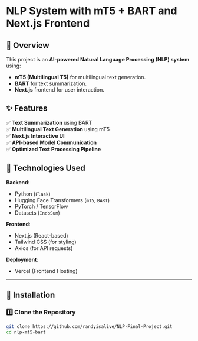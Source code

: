 # NLP System with mT5 + BART and Next.js Frontend

## 📌 Overview
This project is an **AI-powered Natural Language Processing (NLP) system** using:
- **mT5 (Multilingual T5)** for multilingual text generation.
- **BART** for text summarization.
- **Next.js** frontend for user interaction.

## ✨ Features
✅ **Text Summarization** using BART  
✅ **Multilingual Text Generation** using mT5  
✅ **Next.js Interactive UI**  
✅ **API-based Model Communication**  
✅ **Optimized Text Processing Pipeline**  

## 🔧 Technologies Used
**Backend**:
- Python (`Flask`)
- Hugging Face Transformers (`mT5`, `BART`)
- PyTorch / TensorFlow
- Datasets (`IndoSum`)

**Frontend**:
- Next.js (React-based)
- Tailwind CSS (for styling)
- Axios (for API requests)

**Deployment**:
- Vercel (Frontend Hosting)


---

## 🚀 Installation

### 1️⃣ Clone the Repository
```bash
git clone https://github.com/randyisalive/NLP-Final-Project.git
cd nlp-mt5-bart